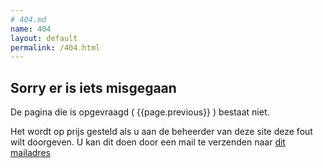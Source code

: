 ```yaml
---
# 404.md
name: 404
layout: default
permalink: /404.html
---
```


## Sorry er is iets misgegaan
De pagina die is opgevraagd ( {{page.previous}} ) bestaat niet. 

Het wordt op prijs gesteld als u aan de beheerder van deze site deze fout wilt doorgeven. U kan dit doen door een mail te verzenden naar <a href="mailto:arnoud.quanjer@vng.nl?subject=404 melding op {{site}}&body={{page.previous}}">dit mailadres</a>

